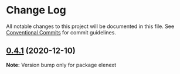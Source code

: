 # Change Log

All notable changes to this project will be documented in this file.
See [Conventional Commits](https://conventionalcommits.org) for commit guidelines.

## [0.4.1](https://github.com/JasKang/elenext/compare/elenext@0.3.0...elenext@0.4.1) (2020-12-10)

**Note:** Version bump only for package elenext
